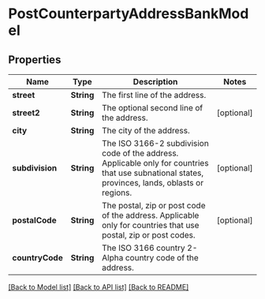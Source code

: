 # PostCounterpartyAddressBankModel

## Properties
Name | Type | Description | Notes
------------ | ------------- | ------------- | -------------
**street** | **String** | The first line of the address. | 
**street2** | **String** | The optional second line of the address. | [optional] 
**city** | **String** | The city of the address. | 
**subdivision** | **String** | The ISO 3166-2 subdivision code of the address. Applicable only for countries that use subnational states, provinces, lands, oblasts or regions. | [optional] 
**postalCode** | **String** | The postal, zip or post code of the address. Applicable only for countries that use postal, zip or post codes. | [optional] 
**countryCode** | **String** | The ISO 3166 country 2-Alpha country code of the address. | 

[[Back to Model list]](../README.md#documentation-for-models) [[Back to API list]](../README.md#documentation-for-api-endpoints) [[Back to README]](../README.md)


